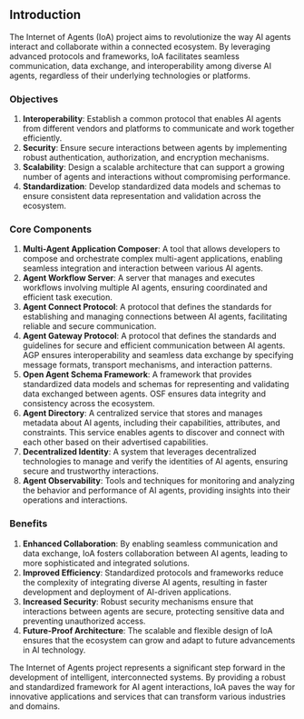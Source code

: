## Introduction

The Internet of Agents (IoA) project aims to revolutionize the way AI agents interact and collaborate within a connected ecosystem. By leveraging advanced protocols and frameworks, IoA facilitates seamless communication, data exchange, and interoperability among diverse AI agents, regardless of their underlying technologies or platforms.

### Objectives

1. **Interoperability**: Establish a common protocol that enables AI agents from different vendors and platforms to communicate and work together efficiently.
2. **Security**: Ensure secure interactions between agents by implementing robust authentication, authorization, and encryption mechanisms.
3. **Scalability**: Design a scalable architecture that can support a growing number of agents and interactions without compromising performance.
4. **Standardization**: Develop standardized data models and schemas to ensure consistent data representation and validation across the ecosystem.

### Core Components

1. **Multi-Agent Application Composer**: A tool that allows developers to compose and orchestrate complex multi-agent applications, enabling seamless integration and interaction between various AI agents.
2. **Agent Workflow Server**: A server that manages and executes workflows involving multiple AI agents, ensuring coordinated and efficient task execution.
3. **Agent Connect Protocol**: A protocol that defines the standards for establishing and managing connections between AI agents, facilitating reliable and secure communication.
4. **Agent Gateway Protocol**: A protocol that defines the standards and guidelines for secure and efficient communication between AI agents. AGP ensures interoperability and seamless data exchange by specifying message formats, transport mechanisms, and interaction patterns.
5. **Open Agent Schema Framework**: A framework that provides standardized data models and schemas for representing and validating data exchanged between agents. OSF ensures data integrity and consistency across the ecosystem.
6. **Agent Directory**: A centralized service that stores and manages metadata about AI agents, including their capabilities, attributes, and constraints. This service enables agents to discover and connect with each other based on their advertised capabilities.
7. **Decentralized Identity**: A system that leverages decentralized technologies to manage and verify the identities of AI agents, ensuring secure and trustworthy interactions.
8. **Agent Observability**: Tools and techniques for monitoring and analyzing the behavior and performance of AI agents, providing insights into their operations and interactions.

### Benefits

1. **Enhanced Collaboration**: By enabling seamless communication and data exchange, IoA fosters collaboration between AI agents, leading to more sophisticated and integrated solutions.
2. **Improved Efficiency**: Standardized protocols and frameworks reduce the complexity of integrating diverse AI agents, resulting in faster development and deployment of AI-driven applications.
3. **Increased Security**: Robust security mechanisms ensure that interactions between agents are secure, protecting sensitive data and preventing unauthorized access.
4. **Future-Proof Architecture**: The scalable and flexible design of IoA ensures that the ecosystem can grow and adapt to future advancements in AI technology.

The Internet of Agents project represents a significant step forward in the development of intelligent, interconnected systems. By providing a robust and standardized framework for AI agent interactions, IoA paves the way for innovative applications and services that can transform various industries and domains.